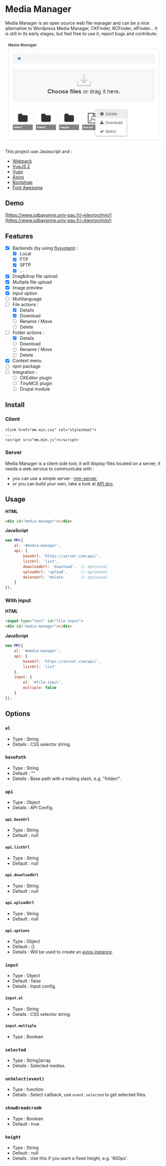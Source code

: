 # Media Manager

Media Manager is an open source web file manager and can be a nice alternative to Wordpress Media Manager, CKFinder, KCFinder, elFinder... It is still in its early stages, but feel free to use it, report bugs and contribute.

![screenshot](doc/images/mm01.jpg)

This project use Javascript and :
- [Webpack](https://github.com/webpack/webpack)
- [VueJS 2](https://github.com/vuejs/vue)
- [Vuex](https://github.com/vuejs/vuex)
- [Axios](https://github.com/mzabriskie/axios)
- [Bootstrap](https://github.com/twbs/bootstrap)
- [Font Awesome](https://github.com/FortAwesome/Font-Awesome)

## Demo

[https://www.iutbayonne.univ-pau.fr/~klevron/mm/](https://www.iutbayonne.univ-pau.fr/~klevron/mm/)

## Features

- [x] Backends (by using [flysystem](https://github.com/thephpleague/flysystem)) :
  - [x] Local
  - [x] FTP
  - [x] SFTP
  - [x] ... 
- [x] Drag&drop file upload
- [x] Multiple file upload
- [x] Image preview
- [x] Input option
- [ ] Multilanguage
- [ ] File actions :
  - [x] Details
  - [x] Download
  - [ ] Rename / Move
  - [ ] Delete
- [ ] Folder actions :
  - [x] Details
  - [ ] Download
  - [ ] Rename / Move
  - [ ] Delete
- [x] Context menu
- [ ] npm package
- [ ] Integration :
  - [ ] CKEditor plugin
  - [ ] TinyMCE plugin
  - [ ] Drupal module

## Install

### Client
```
<link href="mm.min.css" rel="stylesheet">
...
<script src="mm.min.js"></script>
```

### Server

Media Manager is a client side tool, it will display files located on a server, it needs a web service to communicate with :
- you can use a simple server : [mm-server](https://github.com/iutbay/mm-server),
- or you can build your own, take a look at [API doc](doc/API.md).

## Usage

**HTML**
```html
<div id="media-manager"></div>
```
**JavaScript**
```javascript
new MM({
    el: '#media-manager',
    api: {
        baseUrl: 'https://server.com/api/',
        listUrl: 'list',
        downloadUrl: 'download',  // optionnal
        uploadUrl: 'upload',      // optionnal
        deleteUrl: 'delete'       // optionnal
    }
});
```

### With input

**HTML**
```html
<input type="text" id="file-input">
<div id="media-manager"></div>
```

**JavaScript**
```javascript
new MM({
    el: '#media-manager',
    api: {
        baseUrl: 'https://server.com/api/',
        listUrl: 'list'
    },
    input: {
        el: '#file-input',
        multiple: false
    }
});
```

## Options

### `el`

- Type : String
- Details : CSS selector string.

### `basePath`

- Type : String
- Default : ""
- Details : Base path with a trailing slash, e.g. "folder/".

### `api`

- Type : Object
- Details : API Config.

#### `api.baseUrl`

- Type : String
- Default : null

#### `api.listUrl`

- Type : String
- Default : null

#### `api.downloadUrl`

- Type : String
- Default : null

#### `api.uploadUrl`

- Type : String
- Default : null

#### `api.options`

- Type : Object
- Default : {}
- Details : Will be used to create an [axios instance](https://github.com/mzabriskie/axios#creating-an-instance).

### `input`

- Type : Object
- Default : false
- Details : Input config.

#### `input.el`

- Type : String
- Details : CSS selector string.

#### `input.multiple`

- Type : Boolean

### `selected`

- Type : String|array
- Details : Selected medias.

### `onSelect(event)`

- Type : function
- Details : Select callback, use `event.selected` to get selected files.

### `showBreadcrumb`

- Type : Boolean
- Default : true

### `height`

- Type : String
- Default : null
- Details : Use this if you want a fixed height, e.g. '600px'.
